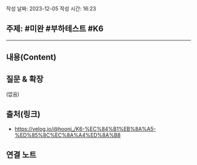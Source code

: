 작성 날짜: 2023-12-05
작성 시간: 16:23

## 주제: #미완 #부하테스트 #K6

----
## 내용(Content)


## 질문 & 확장

(없음)

## 출처(링크)
- https://velog.io/@hooni_/K6-%EC%84%B1%EB%8A%A5-%ED%85%8C%EC%8A%A4%ED%8A%B8

## 연결 노트











